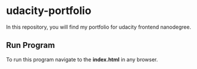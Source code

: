 # udacity-portfolio
In this repository, you will find my portfolio for udacity frontend nanodegree.

## Run Program

To run this program navigate to the **index.html** in any browser.
